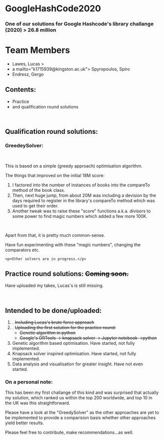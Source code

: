 # GoogleHashCode2020
### One of our solutions for Google Hashcode's library challange (2020) > 26.8 million

<h1> Team Members </h1>

<ul>
    <li><a mailto="K1736700@kingston.ac.uk"> Lawes, Lucas </a> > </li>
    <li>a mailto="k1715939@kingston.ac.uk"> Spyropoulos, Spiro </a></li>
    <li><a mailto="k1715939@kingston.ac.uk"> Endresz, Gergo </a> </li>

</ul>

<h2> Contents: </h2>
<ul>
<li>Practice</li>
<li>and qualification round solutions</li>

</ul>

<br>

<h2>Qualification round solutions:</h2>

<h3>GreedeySolver:</h3><br>
<p>This is based on a simple (greedy approach) optimisation algorithm.

<p>The things that improved on the initial 18M score:
<ol>
<li> I factored into the number of instances of books into the compareTo method of the book class.</li>

<li> Then, next huge jump, from about 20M was including a devision by the days required to register in the
library's compareTo method which was used to get their order.</li>

<li>Another tweak was to raise these "score" functions a.k.a. divisors to some power to find magic numbers which added a few more 100K.</li>
</ol>
<br>
<p>Apart from that, it is pretty much common-sense.</p>

<p>Have fun experimenting with these "magic numbers", changing the comparators etc. </p>
    
        
    <p>Other solvers are in progress.</p>


<h2>Practice round solutions: <strike>Coming soon.</strike></h2>

<p> Have uploaded my takes, Lucas's is still missing. </p> <br>

<h2>Intended to be done/uploaded:</h2>
<ol>
    <li>. <strike>Including Lucas's brute force approach</strike> </li>
    <li>. <strike>Uploading the first solution for the practice round:</strike>
        <ul>
            <li><strike>Genetic algorithm in python</strike></li>
            <li><strike>Google's ORTools -> knapsack solver -> Jupyter notebook ->python</strike></li>
        </ul>
    <li>Genetic algorithm based optimisation. Have started, not fully implemented.</li>
    <li>Knapsack solver inspired optimisation. Have started, not fully implemented.</li>
    <li>Data analysis and visualisation for greater insight. Have not even started.</li>
</ol>

<h3>On a personal note:</h3>
<p>
This has been my first challange of this kind and was surprised that actually my solution, 
which ranked us within the top 200 worldwide, and top 10 in the UK was this straightforward.
</p>
<p>

Please have a look at the "GreedySolver" as the other approaches are yet to be implemented to provide a comparision basis whether other
approaches yield better results.
</p>
<p>

Please feel free to contribute, make recommendations...as well.
</p>

